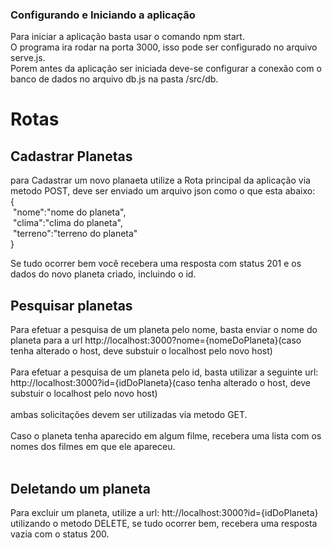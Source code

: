 <h3>Configurando e Iniciando a aplicação</h3>
Para iniciar a aplicação basta usar o comando npm start.<br>
O programa ira rodar na porta 3000, isso pode ser configurado no arquivo serve.js.<br>
Porem antes da aplicação ser iniciada deve-se configurar a conexão com o banco de dados no arquivo db.js na pasta /src/db.<br>


<h1>Rotas</h1>
<h2>Cadastrar Planetas</h2>
para Cadastrar um novo planaeta utilize a Rota principal da aplicação via metodo POST,
deve ser enviado um arquivo json como o que esta abaixo:<br>
{<br>
&nbsp;"nome":"nome do planeta",<br>
&nbsp;"clima":"clima do planeta",<br>
&nbsp;"terreno":"terreno do planeta"<br>
}<br>

Se tudo ocorrer bem você recebera uma resposta com status 201 e os dados do novo planeta criado, incluindo o id.

<h2>Pesquisar planetas</h2>
Para efetuar a pesquisa de um planeta pelo nome, basta enviar o nome do planeta para a url http://localhost:3000?nome={nomeDoPlaneta}(caso tenha alterado o host, deve substuir o localhost pelo novo host)<br>
<br>
Para efetuar a pesquisa de um planeta pelo id, basta utilizar a seguinte url: http://localhost:3000?id={idDoPlaneta}(caso tenha alterado o host, deve substuir o localhost pelo novo host)<br>
<br>
ambas solicitações devem ser utilizadas via metodo GET.<br>
<br>
Caso o planeta tenha aparecido em algum filme, recebera uma lista com os nomes dos filmes em que ele apareceu.<br>
<br>

<h2>Deletando um planeta</h2>
Para excluir um planeta, utilize a url: htt://localhost:3000?id={idDoPlaneta} utilizando o metodo DELETE, se tudo ocorrer bem, recebera uma resposta vazia com o status 200.<br>

